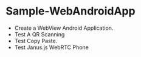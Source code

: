# Sample-WebAndroidApp

- Create a WebView Android Application.
- Test A QR Scanning
- Test Copy Paste.
- Test Janus.js WebRTC Phone
